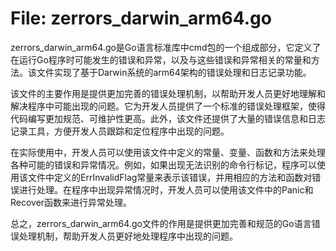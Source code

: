 # File: zerrors_darwin_arm64.go

zerrors_darwin_arm64.go是Go语言标准库中cmd包的一个组成部分，它定义了在运行Go程序时可能发生的错误和异常，以及与这些错误和异常相关的常量和方法。该文件实现了基于Darwin系统的arm64架构的错误处理和日志记录功能。

该文件的主要作用是提供更加完善的错误处理机制，以帮助开发人员更好地理解和解决程序中可能出现的问题。它为开发人员提供了一个标准的错误处理框架，使得代码编写更加规范、可维护性更高。此外，该文件还提供了大量的错误信息和日志记录工具，方便开发人员跟踪和定位程序中出现的问题。

在实际使用中，开发人员可以使用该文件中定义的常量、变量、函数和方法来处理各种可能的错误和异常情况。例如，如果出现无法识别的命令行标记，程序可以使用该文件中定义的ErrInvalidFlag常量来表示该错误，并用相应的方法和函数对错误进行处理。在程序中出现异常情况时，开发人员可以使用该文件中的Panic和Recover函数来进行异常处理。

总之，zerrors_darwin_arm64.go文件的作用是提供更加完善和规范的Go语言错误处理机制，帮助开发人员更好地处理程序中出现的问题。

